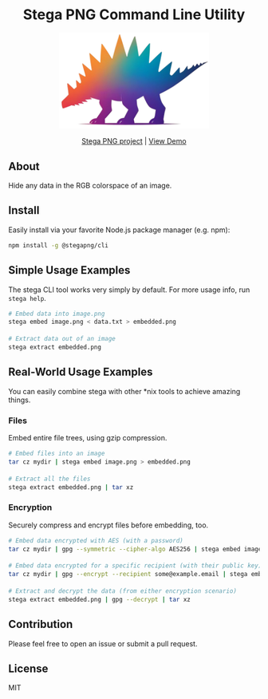 <h1 align="center">Stega PNG Command Line Utility</h1>

<p align="center">
  <a href="https://stegapng.netlify.app/">
    <img src="https://github.com/jchook/stega/blob/main/packages/web/public/stega-nobg.png?raw=true" width="300" />
  </a>
</p>

<p align="center">
  <a href="https://github.com/jchook/stega">Stega PNG project</a> |
  <a href="https://stegapng.netlify.app/">View Demo</a>
</p>

About
-----

Hide any data in the RGB colorspace of an image.


Install
-------

Easily install via your favorite Node.js package manager (e.g. npm):

```sh
npm install -g @stegapng/cli
```

Simple Usage Examples
---------------------

The stega CLI tool works very simply by default. For more usage info, run `stega help`.

```sh
# Embed data into image.png
stega embed image.png < data.txt > embedded.png

# Extract data out of an image
stega extract embedded.png
```


Real-World Usage Examples
-------------------------

You can easily combine stega with other *nix tools to achieve amazing things.


### Files

Embed entire file trees, using gzip compression.

```sh
# Embed files into an image
tar cz mydir | stega embed image.png > embedded.png

# Extract all the files
stega extract embedded.png | tar xz
```

### Encryption

Securely compress and encrypt files before embedding, too.

```sh
# Embed data encrypted with AES (with a password)
tar cz mydir | gpg --symmetric --cipher-algo AES256 | stega embed image.png > embedded.png

# Embed data encrypted for a specific recipient (with their public key)
tar cz mydir | gpg --encrypt --recipient some@example.email | stega embed image.png > embedded.png

# Extract and decrypt the data (from either encryption scenario)
stega extract embedded.png | gpg --decrypt | tar xz
```


Contribution
------------

Please feel free to open an issue or submit a pull request.


License
-------

MIT

